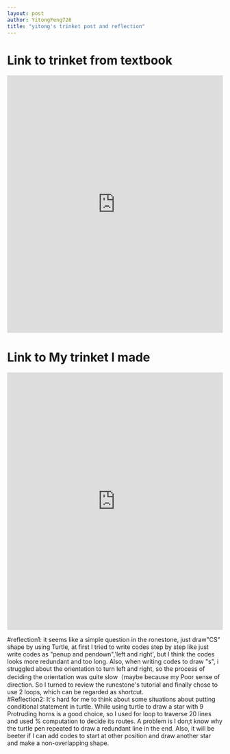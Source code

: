 ```yaml
---
layout: post
author: YitongFeng726
title: "yitong's trinket post and reflection"
---
```


 
# Link to trinket from textbook
<iframe src="https://trinket.io/embed/python/26312dfde3" width="100%" height="600" frameborder="0" marginwidth="0" marginheight="0" allowfullscreen></iframe>


# Link to My trinket I made
<iframe src="https://trinket.io/embed/python/d08cb1b15a" width="100%" height="600" frameborder="0" marginwidth="0" marginheight="0" allowfullscreen></iframe>
            
#reflection1: it seems like a simple question in the ronestone, just draw"CS" shape by using Turtle, at first I tried to write codes step by step like just write codes as "penup and pendown",'left and right', but I think the codes looks more redundant and too long. Also, when writing codes to draw "s", i struggled about the orientation to turn left and right, so the process of deciding the orientation was quite slow（maybe because my Poor sense of direction. So I turned to review the runestone's tutorial and finally chose to use 2 loops, which can be regarded as shortcut.            
#Reflection2: It's hard for me to think about some situations about putting conditional statement in turtle. While using turtle to draw a star with 9 Protruding horns is a good choice, so I used for loop to traverse 20 lines and used % computation to decide its routes. A problem is I don;t know why the turtle pen repeated to draw a redundant line in the end. Also, it will be beeter if I can add codes to start at other position and draw another star and make a non-overlapping shape.
